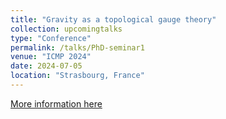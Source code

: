 ```yaml
---
title: "Gravity as a topological gauge theory"
collection: upcomingtalks
type: "Conference"
permalink: /talks/PhD-seminar1
venue: "ICMP 2024"
date: 2024-07-05
location: "Strasbourg, France"
---
```


[More information here](https://icmp2024.org/index.html)